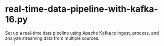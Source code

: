 # real-time-data-pipeline-with-kafka-16.py
 Set up a real-time data pipeline using Apache Kafka to ingest, process, and analyze streaming data from multiple sources.
